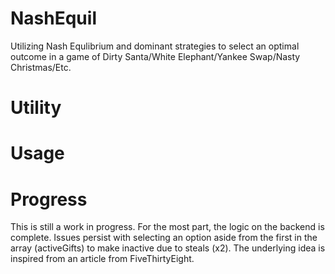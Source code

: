 # NashEquil
Utilizing Nash Equlibrium and dominant strategies to select an optimal outcome in a game of Dirty Santa/White Elephant/Yankee Swap/Nasty Christmas/Etc.

# Utility

# Usage

# Progress
This is still a work in progress. For the most part, the logic on the backend is complete. Issues persist with selecting an option aside from the first in the array (activeGifts) to make inactive due to steals (x2). The underlying idea is inspired from an article from FiveThirtyEight.
